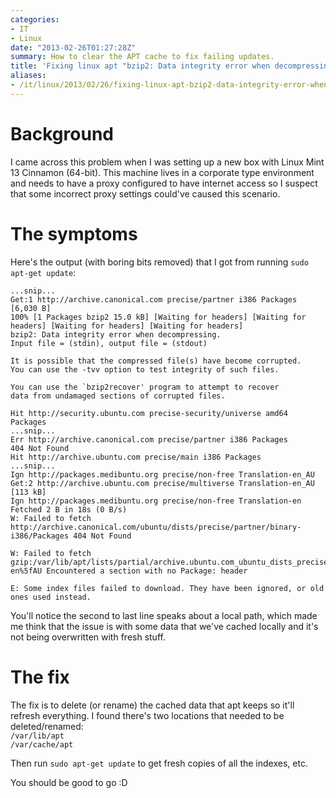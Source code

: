 ```yaml
---
categories:
- IT
- Linux
date: "2013-02-26T01:27:28Z"
summary: How to clear the APT cache to fix failing updates.
title: 'Fixing linux apt "bzip2: Data integrity error when decompressing." error'
aliases:
- /it/linux/2013/02/26/fixing-linux-apt-bzip2-data-integrity-error-when-decompressing-error.html
---
```

# Background

I came across this problem when I was setting up a new box with Linux Mint 13 Cinnamon (64-bit). This machine lives in a corporate type environment and needs to have a proxy configured to have internet access so I suspect that some incorrect proxy settings could've caused this scenario.

# The symptoms

Here's the output (with boring bits removed) that I got from running `sudo apt-get update`:
```
...snip...
Get:1 http://archive.canonical.com precise/partner i386 Packages [6,030 B]
100% [1 Packages bzip2 15.0 kB] [Waiting for headers] [Waiting for headers] [Waiting for headers] [Waiting for headers]
bzip2: Data integrity error when decompressing.
Input file = (stdin), output file = (stdout)  

It is possible that the compressed file(s) have become corrupted.
You can use the -tvv option to test integrity of such files.  

You can use the `bzip2recover' program to attempt to recover
data from undamaged sections of corrupted files.  

Hit http://security.ubuntu.com precise-security/universe amd64 Packages
...snip...
Err http://archive.canonical.com precise/partner i386 Packages
404 Not Found
Hit http://archive.ubuntu.com precise/main i386 Packages
...snip...
Ign http://packages.medibuntu.org precise/non-free Translation-en_AU
Get:2 http://archive.ubuntu.com precise/multiverse Translation-en_AU [113 kB]
Ign http://packages.medibuntu.org precise/non-free Translation-en
Fetched 2 B in 18s (0 B/s)
W: Failed to fetch http://archive.canonical.com/ubuntu/dists/precise/partner/binary-i386/Packages 404 Not Found  

W: Failed to fetch gzip:/var/lib/apt/lists/partial/archive.ubuntu.com_ubuntu_dists_precise_multiverse_i18n_Translation-en%5fAU Encountered a section with no Package: header  

E: Some index files failed to download. They have been ignored, or old ones used instead.
```
You'll notice the second to last line speaks about a local path, which made me think that the issue is with some data that we've cached locally and it's not being overwritten with fresh stuff.

# The fix

The fix is to delete (or rename) the cached data that apt keeps so it'll refresh everything. I found there's two locations that needed to be deleted/renamed:  
`/var/lib/apt`  
`/var/cache/apt`

Then run `sudo apt-get update` to get fresh copies of all the indexes, etc.

You should be good to go :D
